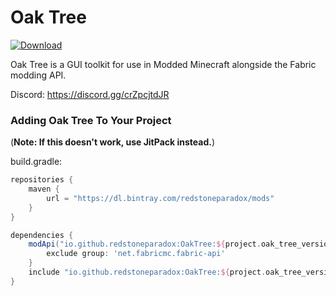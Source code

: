 # Oak Tree

[ ![Download](https://api.bintray.com/packages/redstoneparadox/mods/OakTree/images/download.svg?version=0.4.1-Beta) ](https://bintray.com/redstoneparadox/mods/OakTree/0.4.1-Beta/link)

Oak Tree is a GUI toolkit for use in Modded Minecraft alongside the Fabric modding API.

Discord: https://discord.gg/crZpcjtdJR

### Adding Oak Tree To Your Project

(**Note: If this doesn't work, use JitPack instead.**)

build.gradle:

```gradle
repositories {
    maven {
        url = "https://dl.bintray.com/redstoneparadox/mods"
    }
}

dependencies {
    modApi("io.github.redstoneparadox:OakTree:${project.oak_tree_version}") {
        exclude group: 'net.fabricmc.fabric-api'
    }
    include "io.github.redstoneparadox:OakTree:${project.oak_tree_version}"
}
```

